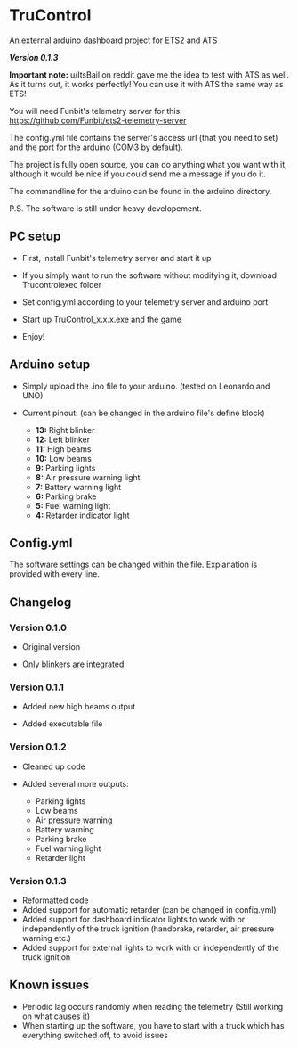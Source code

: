 # TruControl
An external arduino dashboard project for ETS2 and ATS

***Version 0.1.3***

**Important note:** u/ItsBail on reddit gave me the idea to test with ATS as well. As it turns out, it works perfectly! You can use it with ATS the same way as ETS!


You will need Funbit's telemetry server for this. https://github.com/Funbit/ets2-telemetry-server

The config.yml file contains the server's access url (that you need to set) and the port for the arduino (COM3 by default).

The project is fully open source, you can do anything what you want with it, although it would be nice if you could send me a message if you do it.

The commandline for the arduino can be found in the arduino directory.

P.S. The software is still under heavy developement.

## PC setup

* First, install Funbit's telemetry server and start it up

* If you simply want to run the software without modifying it, download Trucontrolexec folder

* Set config.yml according to your telemetry server and arduino port

* Start up TruControl_x.x.x.exe and the game

* Enjoy!

## Arduino setup

* Simply upload the .ino file to your arduino. (tested on Leonardo and UNO)

* Current pinout: (can be changed in the arduino file's define block)
  * **13:** Right blinker
  * **12:** Left blinker
  * **11:** High beams
  * **10:** Low beams
  * **9:** Parking lights
  * **8:** Air pressure warning light
  * **7:** Battery warning light
  * **6:** Parking brake
  * **5:** Fuel warning light
  * **4:** Retarder indicator light

## Config.yml

The software settings can be changed within the file. Explanation is provided with every line.

## Changelog

### Version 0.1.0
* Original version

* Only blinkers are integrated

### Version 0.1.1
* Added new high beams output

* Added executable file

### Version 0.1.2
* Cleaned up code

* Added several more outputs:

  * Parking lights
  * Low beams
  * Air pressure warning
  * Battery warning
  * Parking brake
  * Fuel warning light
  * Retarder light

### Version 0.1.3
* Reformatted code
* Added support for automatic retarder (can be changed in config.yml)
* Added support for dashboard indicator lights to work with or independently of the truck ignition (handbrake, retarder, air pressure warning etc.)
* Added support for external lights to work with or independently of the truck ignition

## Known issues
* Periodic lag occurs randomly when reading the telemetry (Still working on what causes it)
* When starting up the software, you have to start with a truck which has everything switched off, to avoid issues
